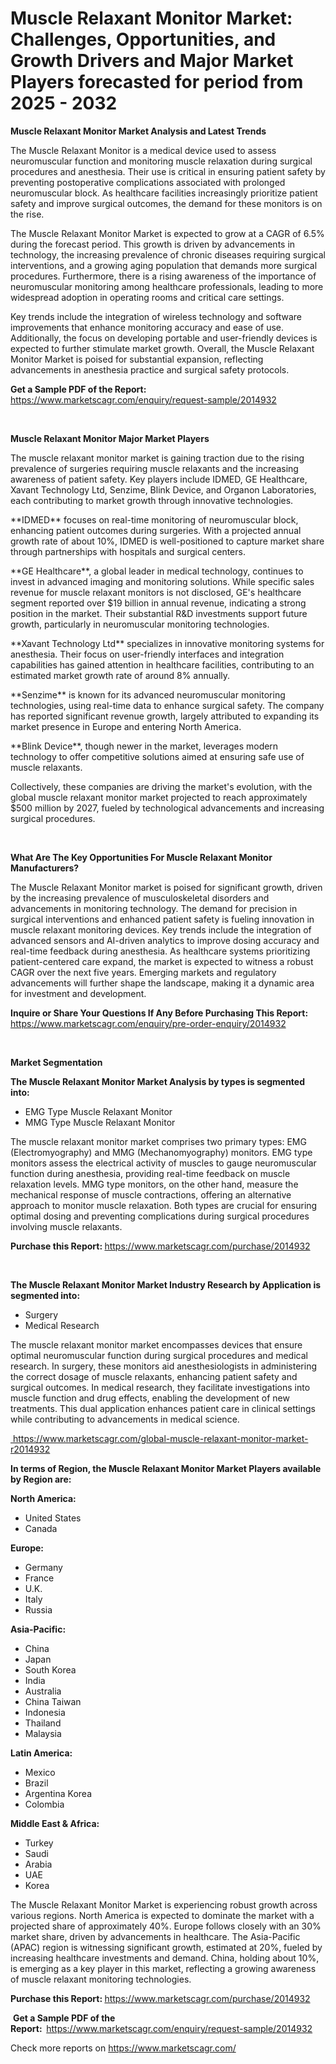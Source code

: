 <p><h1>Muscle Relaxant Monitor Market: Challenges, Opportunities, and Growth Drivers and Major Market Players forecasted for period from 2025 - 2032</h1></p><p><strong>Muscle Relaxant Monitor Market Analysis and Latest Trends</strong></p>
<p><p>The Muscle Relaxant Monitor is a medical device used to assess neuromuscular function and monitoring muscle relaxation during surgical procedures and anesthesia. Their use is critical in ensuring patient safety by preventing postoperative complications associated with prolonged neuromuscular block. As healthcare facilities increasingly prioritize patient safety and improve surgical outcomes, the demand for these monitors is on the rise.</p><p>The Muscle Relaxant Monitor Market is expected to grow at a CAGR of 6.5% during the forecast period. This growth is driven by advancements in technology, the increasing prevalence of chronic diseases requiring surgical interventions, and a growing aging population that demands more surgical procedures. Furthermore, there is a rising awareness of the importance of neuromuscular monitoring among healthcare professionals, leading to more widespread adoption in operating rooms and critical care settings. </p><p>Key trends include the integration of wireless technology and software improvements that enhance monitoring accuracy and ease of use. Additionally, the focus on developing portable and user-friendly devices is expected to further stimulate market growth. Overall, the Muscle Relaxant Monitor Market is poised for substantial expansion, reflecting advancements in anesthesia practice and surgical safety protocols.</p></p>
<p><strong>Get a Sample PDF of the Report:&nbsp;</strong> <a href="https://www.marketscagr.com/enquiry/request-sample/2014932?utm_campaign=3115&utm_medium=2&utm_source=Github&utm_content=ia&utm_term=29032025&utm_id=muscle-relaxant-monitor">https://www.marketscagr.com/enquiry/request-sample/2014932</a></p>
<p>&nbsp;</p>
<p><strong>Muscle Relaxant Monitor Major Market Players</strong></p>
<p><p>The muscle relaxant monitor market is gaining traction due to the rising prevalence of surgeries requiring muscle relaxants and the increasing awareness of patient safety. Key players include IDMED, GE Healthcare, Xavant Technology Ltd, Senzime, Blink Device, and Organon Laboratories, each contributing to market growth through innovative technologies.</p><p>**IDMED** focuses on real-time monitoring of neuromuscular block, enhancing patient outcomes during surgeries. With a projected annual growth rate of about 10%, IDMED is well-positioned to capture market share through partnerships with hospitals and surgical centers.</p><p>**GE Healthcare**, a global leader in medical technology, continues to invest in advanced imaging and monitoring solutions. While specific sales revenue for muscle relaxant monitors is not disclosed, GE's healthcare segment reported over $19 billion in annual revenue, indicating a strong position in the market. Their substantial R&D investments support future growth, particularly in neuromuscular monitoring technologies.</p><p>**Xavant Technology Ltd** specializes in innovative monitoring systems for anesthesia. Their focus on user-friendly interfaces and integration capabilities has gained attention in healthcare facilities, contributing to an estimated market growth rate of around 8% annually. </p><p>**Senzime** is known for its advanced neuromuscular monitoring technologies, using real-time data to enhance surgical safety. The company has reported significant revenue growth, largely attributed to expanding its market presence in Europe and entering North America.</p><p>**Blink Device**, though newer in the market, leverages modern technology to offer competitive solutions aimed at ensuring safe use of muscle relaxants.</p><p>Collectively, these companies are driving the market's evolution, with the global muscle relaxant monitor market projected to reach approximately $500 million by 2027, fueled by technological advancements and increasing surgical procedures.</p></p>
<p>&nbsp;</p>
<p><strong>What Are The Key Opportunities For Muscle Relaxant Monitor Manufacturers?</strong></p>
<p><p>The Muscle Relaxant Monitor market is poised for significant growth, driven by the increasing prevalence of musculoskeletal disorders and advancements in monitoring technology. The demand for precision in surgical interventions and enhanced patient safety is fueling innovation in muscle relaxant monitoring devices. Key trends include the integration of advanced sensors and AI-driven analytics to improve dosing accuracy and real-time feedback during anesthesia. As healthcare systems prioritizing patient-centered care expand, the market is expected to witness a robust CAGR over the next five years. Emerging markets and regulatory advancements will further shape the landscape, making it a dynamic area for investment and development.</p></p>
<p><strong>Inquire or Share Your Questions If Any Before Purchasing This Report:</strong> <a href="https://www.marketscagr.com/enquiry/pre-order-enquiry/2014932?utm_campaign=3115&utm_medium=2&utm_source=Github&utm_content=ia&utm_term=29032025&utm_id=muscle-relaxant-monitor">https://www.marketscagr.com/enquiry/pre-order-enquiry/2014932</a></p>
<p>&nbsp;</p>
<p><strong>Market Segmentation</strong></p>
<p><strong>The Muscle Relaxant Monitor Market Analysis by types is segmented into:</strong></p>
<p><ul><li>EMG Type Muscle Relaxant Monitor</li><li>MMG Type Muscle Relaxant Monitor</li></ul></p>
<p><p>The muscle relaxant monitor market comprises two primary types: EMG (Electromyography) and MMG (Mechanomyography) monitors. EMG type monitors assess the electrical activity of muscles to gauge neuromuscular function during anesthesia, providing real-time feedback on muscle relaxation levels. MMG type monitors, on the other hand, measure the mechanical response of muscle contractions, offering an alternative approach to monitor muscle relaxation. Both types are crucial for ensuring optimal dosing and preventing complications during surgical procedures involving muscle relaxants.</p></p>
<p><strong>Purchase this Report:&nbsp;</strong><a href="https://www.marketscagr.com/purchase/2014932?utm_campaign=3115&utm_medium=2&utm_source=Github&utm_content=ia&utm_term=29032025&utm_id=muscle-relaxant-monitor">https://www.marketscagr.com/purchase/2014932</a></p>
<p>&nbsp;</p>
<p><strong>The Muscle Relaxant Monitor Market Industry Research by Application is segmented into:</strong></p>
<p><ul><li>Surgery</li><li>Medical Research</li></ul></p>
<p><p>The muscle relaxant monitor market encompasses devices that ensure optimal neuromuscular function during surgical procedures and medical research. In surgery, these monitors aid anesthesiologists in administering the correct dosage of muscle relaxants, enhancing patient safety and surgical outcomes. In medical research, they facilitate investigations into muscle function and drug effects, enabling the development of new treatments. This dual application enhances patient care in clinical settings while contributing to advancements in medical science.</p></p>
<p><a href="https://www.marketscagr.com/global-muscle-relaxant-monitor-market-r2014932?utm_campaign=3115&utm_medium=2&utm_source=Github&utm_content=ia&utm_term=29032025&utm_id=muscle-relaxant-monitor">&nbsp;https://www.marketscagr.com/global-muscle-relaxant-monitor-market-r2014932</a></p>
<p><strong>In terms of Region, the Muscle Relaxant Monitor Market Players available by Region are:</strong></p>
<p>
    <p> <strong> North America: </strong>
        <ul>
            <li>United States</li>
            <li>Canada</li>
        </ul>
        </p> 
    <p> <strong> Europe: </strong>
        <ul>
            <li>Germany</li>
            <li>France</li>
            <li>U.K.</li>
            <li>Italy</li>
            <li>Russia</li>
        </ul>
        </p> 
    <p> <strong> Asia-Pacific: </strong>
        <ul>
            <li>China</li>
            <li>Japan</li>
            <li>South Korea</li>
            <li>India</li>
            <li>Australia</li>
            <li>China Taiwan</li>
            <li>Indonesia</li>
            <li>Thailand</li>
            <li>Malaysia</li>
        </ul>
        </p> 
    <p> <strong> Latin America: </strong>
        <ul>
            <li>Mexico</li>
            <li>Brazil</li>
            <li>Argentina Korea</li>
            <li>Colombia</li>
        </ul>
        </p> 
    <p> <strong> Middle East & Africa: </strong>
        <ul>
            <li>Turkey</li>
            <li>Saudi</li>
            <li>Arabia</li>
            <li>UAE</li>
            <li>Korea</li>
        </ul>
    </p>
    </p>
<p><p>The Muscle Relaxant Monitor Market is experiencing robust growth across various regions. North America is expected to dominate the market with a projected share of approximately 40%. Europe follows closely with an 30% market share, driven by advancements in healthcare. The Asia-Pacific (APAC) region is witnessing significant growth, estimated at 20%, fueled by increasing healthcare investments and demand. China, holding about 10%, is emerging as a key player in this market, reflecting a growing awareness of muscle relaxant monitoring technologies.</p></p>
<p><strong>Purchase this Report: </strong><a href="https://www.marketscagr.com/purchase/2014932?utm_campaign=3115&utm_medium=2&utm_source=Github&utm_content=ia&utm_term=29032025&utm_id=muscle-relaxant-monitor">https://www.marketscagr.com/purchase/2014932</a></p>
<p>&nbsp;<strong>Get a Sample PDF of the Report:&nbsp;&nbsp;</strong><a href="https://www.marketscagr.com/enquiry/request-sample/2014932?utm_campaign=3115&utm_medium=2&utm_source=Github&utm_content=ia&utm_term=29032025&utm_id=muscle-relaxant-monitor">https://www.marketscagr.com/enquiry/request-sample/2014932</a></p>
<p><strong></strong></p>
<p>Check more reports on <a href="https://www.marketscagr.com/?utm_campaign=3115&utm_medium=2&utm_source=Github&utm_content=ia&utm_term=29032025&utm_id=muscle-relaxant-monitor">https://www.marketscagr.com/</a></p>
